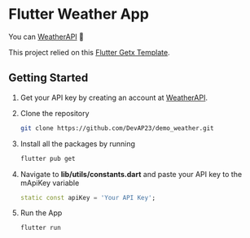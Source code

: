 # Flutter Weather App

You can  [WeatherAPI](https://www.weatherapi.com) 🚀

This project relied on this [Flutter Getx Template](https://github.com/EmadBeltaje/flutter_getx_template).

## Getting Started
1. Get your API key by creating an account at [WeatherAPI](https://www.weatherapi.com).
2. Clone the repository

   ```sh
   git clone https://github.com/DevAP23/demo_weather.git
   ```
3. Install all the packages by running
   ```sh
   flutter pub get
   ```
4. Navigate to **lib/utils/constants.dart** and paste your API key to the mApiKey variable
   ```dart
   static const apiKey = 'Your API Key';
   ```
5. Run the App
   ```dart
   flutter run
   ```

